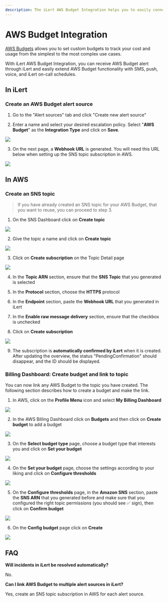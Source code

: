 ```yaml
---
description: The iLert AWS Budget Integration helps you to easily connect iLert with AWS.
---
```


# AWS Budget Integration

[AWS Budgets](https://aws.amazon.com/aws-cost-management/aws-budgets/) allows you to set custom budgets to track your cost and usage from the simplest to the most complex use cases.

With iLert AWS Budget Integration, you can receive AWS Budget alert through iLert and easily extend AWS Budget functionality with SMS, push, voice, and iLert on-call schedules.

## In iLert <a id="in-ilert"></a>

### Create an AWS Budget alert source <a id="create-alert-source"></a>

1. Go to the "Alert sources" tab and click "Create new alert source"

2. Enter a name and select your desired escalation policy. Select "**AWS Budget**" as the **Integration Type** and click on **Save**.

![](../.gitbook/assets/ilert%20%288%29.png)

3. On the next page, a **Webhook URL** is generated. You will need this URL below when setting up the SNS topic subscription in AWS.

![](../.gitbook/assets/ilert%20%289%29.png)

## In AWS

### Create an SNS topic <a id="create-sns-topic"></a>

> If you have already created an SNS topic for your AWS Budget, that you want to reuse, you can proceed to step 3.

1. On the SNS Dashboard click on **Create topic**

![](../.gitbook/assets/awsphd0.png)

2. Give the topic a name and click on **Create topic**

![](../.gitbook/assets/simple_notification_service.png)

3. Click on **Create subscription** on the Topic Detail page

![](../.gitbook/assets/simple_notification_service%20%282%29.png)

4. In the **Topic ARN** section, ensure that the **SNS Topic** that you generated is selected

5. In the **Protocol** section, choose the **HTTPS** protocol

6. In the **Endpoint** section, paste the **Webhook URL** that you generated in iLert

7. In the **Enable raw message delivery** section, ensure that the checkbox is unchecked

8. Click on **Create subscription**

![](../.gitbook/assets/simple_notification_service%20%281%29.png)

9. The subscription is **automatically confirmed by iLert** when it is created. After updating the overview, the status "PendingConfirmation" should disappear, and the ID should be displayed.

### Billing Dashboard: Create budget and link to topic <a id="create-phd-rule"></a>

You can now link any AWS Budget to the topic you have created. The following section describes how to create a budget and make the link.

1. In AWS, click on the **Profile Menu** icon and select **My Billing Dashboard**

![](../.gitbook/assets/simple_notification_service%20%283%29.png)

2. In the AWS Billing Dashboard click on **Budgets** and then click on **Create budget** to add a budget

![](../.gitbook/assets/billing_management_console.png)

3. On the **Select budget type** page, choose a budget type that interests you and click on **Set your budget**

![](../.gitbook/assets/billing_management_console%20%282%29.png)

4. On the **Set your budget** page, choose the settings according to your liking and click on **Configure thresholds**

![](../.gitbook/assets/billing_management_console%20%284%29.png)

5. On the **Configure thresholds** page, in the **Amazon SNS** section, paste the **SNS ARN** that you generated before and make sure that you configured the right topic permissions \(you should see ✅ sign\), then click on **Confirm budget**

![](../.gitbook/assets/billing_management_console%20%285%29.png)

6. On the **Config budget** page click on **Create**

![](../.gitbook/assets/billing_management_console%20%281%29.png)

## FAQ <a id="faq"></a>

**Will incidents in iLert be resolved automatically?**

No.

**Can I link AWS Budget to multiple alert sources in iLert?**

Yes, create an SNS topic subscription in AWS for each alert source.

